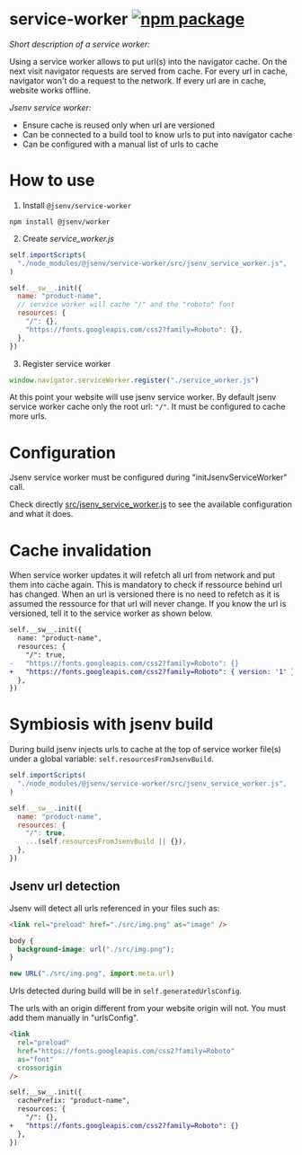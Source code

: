 <!-- https://web.dev/manifest-updates/ -->

# service-worker [![npm package](https://img.shields.io/npm/v/@jsenv/service-worker.svg?logo=npm&label=package)](https://www.npmjs.com/package/@jsenv/service-worker)

_Short description of a service worker:_

Using a service worker allows to put url(s) into the navigator cache.
On the next visit navigator requests are served from cache.
For every url in cache, navigator won't do a request to the network.
If every url are in cache, website works offline.

_Jsenv service worker:_

- Ensure cache is reused only when url are versioned
- Can be connected to a build tool to know urls to put into navigator cache
- Can be configured with a manual list of urls to cache

# How to use

1. Install `@jsenv/service-worker`

```console
npm install @jsenv/worker
```

2. Create _service_worker.js_

```js
self.importScripts(
  "./node_modules/@jsenv/service-worker/src/jsenv_service_worker.js",
)

self.__sw__.init({
  name: "product-name",
  // service worker will cache "/" and the "roboto" font
  resources: {
    "/": {},
    "https://fonts.googleapis.com/css2?family=Roboto": {},
  },
})
```

3. Register service worker

```js
window.navigator.serviceWorker.register("./service_worker.js")
```

At this point your website will use jsenv service worker. By default jsenv service worker cache only the root url: `"/"`. It must be configured to cache more urls.

# Configuration

Jsenv service worker must be configured during "initJsenvServiceWorker" call.

Check directly [src/jsenv_service_worker.js](./src/jsenv_service_worker.js) to see the available configuration and what it does.

# Cache invalidation

When service worker updates it will refetch all url from network and put them into cache again. This is mandatory to check if ressource behind url has changed. When an url is versioned there is no need to refetch as it is assumed the ressource for that url will never change. If you know the url is versioned, tell it to the service worker as shown below.

```diff
self.__sw__.init({
  name: "product-name",
  resources: {
    "/": true,
-   "https://fonts.googleapis.com/css2?family=Roboto": {}
+   "https://fonts.googleapis.com/css2?family=Roboto": { version: '1' }
  },
})
```

# Symbiosis with jsenv build

During build jsenv injects urls to cache at the top of service worker file(s) under a global variable: `self.resourcesFromJsenvBuild`.

```js
self.importScripts(
  "./node_modules/@jsenv/service-worker/src/jsenv_service_worker.js",
)

self.__sw__.init({
  name: "product-name",
  resources: {
    "/": true,
    ...(self.resourcesFromJsenvBuild || {}),
  },
})
```

## Jsenv url detection

Jsenv will detect all urls referenced in your files such as:

```html
<link rel="preload" href="./src/img.png" as="image" />
```

```css
body {
  background-image: url("./src/img.png");
}
```

```js
new URL("./src/img.png", import.meta.url)
```

Urls detected during build will be in `self.generatedUrlsConfig`.

The urls with an origin different from your website origin will not. You must add them manually in "urlsConfig".

```html
<link
  rel="preload"
  href="https://fonts.googleapis.com/css2?family=Roboto"
  as="font"
  crossorigin
/>
```

```diff
self.__sw__.init({
  cachePrefix: "product-name",
  resources: {
    "/": {},
+   "https://fonts.googleapis.com/css2?family=Roboto": {}
  },
})
```
